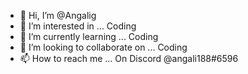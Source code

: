 - 👋 Hi, I’m @Angalig
- 👀 I’m interested in ... Coding
- 🌱 I’m currently learning ... Coding
- 💞️ I’m looking to collaborate on ... Coding
- 📫 How to reach me ... On Discord @angali188#6596
